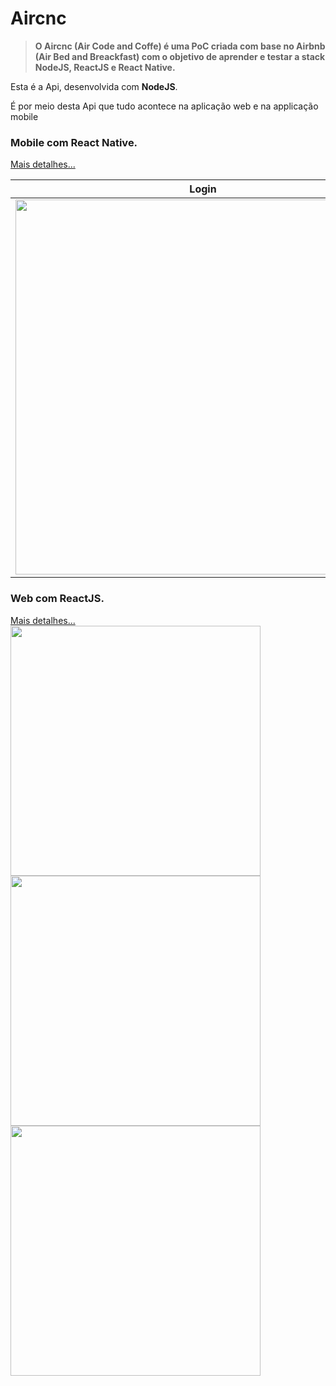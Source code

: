 # Aircnc
>**O Aircnc (Air Code and Coffe) é uma PoC criada com base no Airbnb (Air Bed and Breackfast) com o objetivo de aprender e testar a stack NodeJS, ReactJS e React Native.**

Esta é a Api, desenvolvida com **NodeJS**.

É por meio desta Api que tudo acontece na aplicação web e na applicação mobile

### Mobile com React Native.
[Mais detalhes...](https://github.com/LucasSonego/Aircnc-mobile)

|  Login         |Spots                          |Reservas                     |
|----------------|-------------------------------|-----------------------------|
|<img src="https://i.imgur.com/Fx78Xyn.png" height="600px"></img>|<img src="https://i.imgur.com/AWQMpTX.jpg" height="600px"></img>|<img src="https://i.imgur.com/BskaSX1.png" height="600px"></img>|



### Web com ReactJS.

[Mais detalhes...](https://github.com/LucasSonego/Aircnc-web)
<img src="https://i.imgur.com/igVDXqN.jpg" height="400px"></img>
<img src="https://i.imgur.com/XZ9NsUW.jpg" height="400px"></img>
<img src="https://i.imgur.com/Rr8QAiW.jpg" height="400px"></img>
